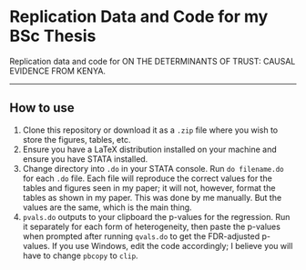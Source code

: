 # Replication Data and Code for my BSc Thesis #

Replication data and code for ON THE DETERMINANTS OF TRUST: CAUSAL EVIDENCE FROM KENYA. 

---

## How to use ##

1. Clone this repository or download it as a `.zip` file where you wish to
   store the figures, tables, etc.
2. Ensure you have a LaTeX distribution installed on your machine and
   ensure you have STATA installed. 
3. Change directory into `.do` in your STATA console. Run `do filename.do`
   for each `.do` file. Each file will reproduce the correct values
       for the tables and figures seen in my paper; it will not, however,
           format the tables as shown in my paper. This was done by me
           manually. But the values are the same, which is the main thing.
4. `pvals.do` outputs to your clipboard the p-values for the regression.
   Run it separately for each form of heterogeneity, then paste the
   p-values when prompted after running `qvals.do` to get the FDR-adjusted
   p-values. If you use Windows, edit the code accordingly; I believe you
   will have to change `pbcopy` to `clip`.
